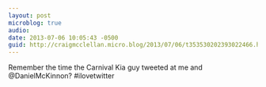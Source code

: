 ```yaml
---
layout: post
microblog: true
audio: 
date: 2013-07-06 10:05:43 -0500
guid: http://craigmcclellan.micro.blog/2013/07/06/t353530202393022466.html
---
```

Remember the time the Carnival Kia guy tweeted at me and @DanielMcKinnon? #ilovetwitter
